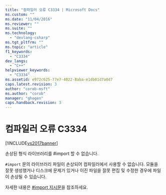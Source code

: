 ```yaml
---
title: "컴파일러 오류 C3334 | Microsoft Docs"
ms.custom: ""
ms.date: "11/04/2016"
ms.reviewer: ""
ms.suite: ""
ms.technology: 
  - "devlang-csharp"
ms.tgt_pltfrm: ""
ms.topic: "article"
f1_keywords: 
  - "C3334"
dev_langs: 
  - "C++"
helpviewer_keywords: 
  - "C3334"
ms.assetid: e972c625-77e7-4022-8aba-e1db01d7a0d7
caps.latest.revision: 3
author: "corob-msft"
ms.author: "corob"
manager: "ghogen"
caps.handback.revision: 3
---
```

# 컴파일러 오류 C3334
[!INCLUDE[vs2017banner](../../assembler/inline/includes/vs2017banner.md)]

손상된 형식 라이브러리를 \#import 할 수 없습니다.  
  
 `#import` 문의 라이브러리 파일이 손상되어 컴파일러에서 사용할 수 없습니다.  모듈을 잘못 생성했거나 디스크에 문제가 있거나 이진 파일을 잘못 편집 및 수정한 경우에 파일이 손상될 수 있습니다.  
  
 자세한 내용은 [\#import 지시문](../../preprocessor/hash-import-directive-cpp.md)을 참조하세요.